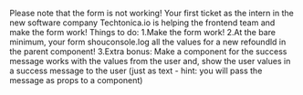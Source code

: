 Please note that the form is not working! Your first ticket as the intern in the new software company Techtonica.io is helping the frontend team and make the form work!
Things to do:
1.Make the form work!
2.At the bare minimum, your form shouconsole.log all the values for a new refoundld  in the parent component!
3.Extra bonus: Make a component for the success message works with the values from the user and, show the user values in a success message to the user (just as text - hint: you will pass the message as props to a component)

